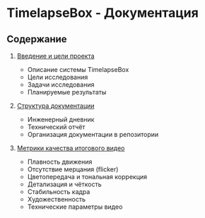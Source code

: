 # TimelapseBox - Документация

## Содержание

1. [Введение и цели проекта](01_introduction.md)

   - Описание системы TimelapseBox
   - Цели исследования
   - Задачи исследования
   - Планируемые результаты

2. [Структура документации](02_documentation_structure.md)

   - Инженерный дневник
   - Технический отчёт
   - Организация документации в репозитории

3. [Метрики качества итогового видео](03_video_quality_metrics.md)
   - Плавность движения
   - Отсутствие мерцания (flicker)
   - Цветопередача и тональная коррекция
   - Детализация и чёткость
   - Стабильность кадра
   - Художественность
   - Технические параметры видео
